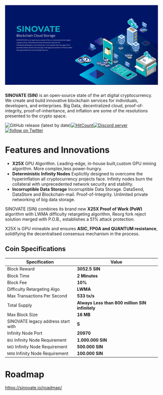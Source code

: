 # ![SINOVATE Logo](docs/assets/img/sin_background.png)


**SINOVATE (SIN)** is an open-source state of the art digital cryptocurrency. We create and build
innovative blockchain services for individuals, developers, and enterprises. Big Data, decentralized cloud,
proof-of-integrity, proof-of-inheritance, and inflation are some of the resolutions presented to the crypto space.

![GitHub release (latest by date)](https://img.shields.io/github/v/release/SINOVATEblockchain/SIN-core?label=release&style=flat-square)[![HitCount](http://hits.dwyl.com/SINOVATEblockchain/SIN-core.svg)](http://hits.dwyl.com/SINOVATEblockchain/SIN-core)<a href="https://discord.gg/WnRExsx"><img src="https://discordapp.com/api/guilds/494460434691391509/embed.png" alt="Discord server" /></a> <a href="https://twitter.com/intent/follow?screen_name=SinovateChain"><img src="https://img.shields.io/twitter/follow/SinovateChain.svg?style=social&logo=twitter" alt="follow on Twitter"></a>




# Features and Innovations

 - **X25X** GPU Algorithm. Leading-edge, in-house built,custom GPU mining algorithm. More complex,less power-hungry.
 - **Deterministic Infinity Nodes** Explicitly designed to overcome the hyperinflation all cryptocurrency projects face. Infinity nodes burn the collateral with unprecedented network security and stability.
 - **Incorruptible Data Storage** Incorruptible Data Storage. DataSend, DataStore and Blockchain-mail. Proof-of-Integrity. Unlimited private networking of big data storage.

SINOVATE (SIN) combines its brand new **X25X Proof of Work (PoW)** algorithm with LWMA difficulty retargeting algorithm, Reorg fork reject solution merged with P.O.B., establishes a 51% attack protection.

X25X is  GPU mineable and ensures **ASIC, FPGA and QUANTUM resistance**,  solidifying the decentralised consensus mechanism in the process. 



## Coin Specifications


|Specification| Value |
|--|--|
|Block Reward  | **3052.5 SIN** |
|Block Time  | **2 Minutes** |
|Block Fee  | **10%** |
|Difficulty Retargeting Algo | **LWMA** | 
|Max Transactions Per Second  | **533 tx/s** |
|Total Supply  | **Always Less than 800 million SIN infinitely** |
|Max Block Size  | **16 MB** |
|SINOVATE legacy address start with  | **S** |
|Infinity Node Port  | **20970** |
|<small>BIG</small> Infinity Node Requirement  | **1.000.000 SIN** |
|<small>MID</small> Infinity Node Requirement  | **500.000 SIN** |
|<small>MINI</small> Infinity Node Requirement  | **100.000 SIN** |


# Roadmap
https://sinovate.io/roadmap/

